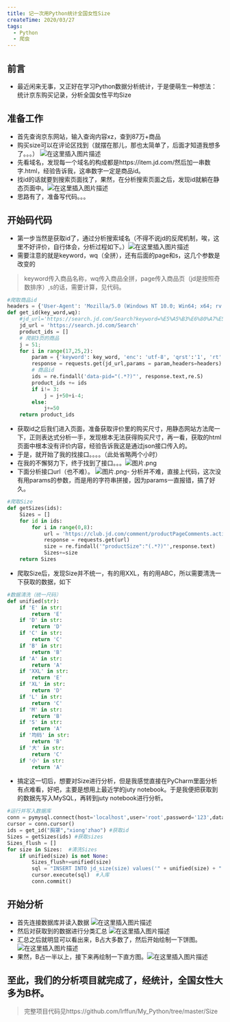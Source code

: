 ```yaml
---
title: 记一次用Python统计全国女性Size
createTime: 2020/03/27
tags:
  - Python
  - 爬虫
---
```

## 前言
 - 最近闲来无事，又正好在学习Python数据分析统计，于是便萌生一种想法：统计京东购买记录，分析全国女性平均Size

## 准备工作
- 首先查询京东网站，输入查询内容xz，查到87万+商品
- 购买size可以在评论区找到（就摆在那儿，那也太简单了，后面才知道我想多了。。。）
![在这里插入图片描述](https://img-blog.csdnimg.cn/20200327095835323.png)
- 先看域名，发现每一个域名的构成都是https://item.jd.com/然后加一串数字.html，经验告诉我，这串数字一定是商品id。
- 找id的话就要到搜索页面找了，果然，在分析搜索页面之后，发现id就躺在静态页面中。![在这里插入图片描述](https://img-blog.csdnimg.cn/20200327095929529.png?x-oss-process=image/watermark,type_ZmFuZ3poZW5naGVpdGk,shadow_10,text_aHR0cHM6Ly9ibG9nLmNzZG4ubmV0L3dlaXhpbl80NDM3MTg0Mg==,size_16,color_FFFFFF,t_70)
- 思路有了，准备写代码。。。

## 开始码代码
- 第一步当然是获取id了，通过分析搜索域名（不得不说jd的反爬机制，唉，这里不好评价，自行体会，分析过程如下。）![在这里插入图片描述](https://img-blog.csdnimg.cn/2020032709595885.png?x-oss-process=image/watermark,type_ZmFuZ3poZW5naGVpdGk,shadow_10,text_aHR0cHM6Ly9ibG9nLmNzZG4ubmV0L3dlaXhpbl80NDM3MTg0Mg==,size_16,color_FFFFFF,t_70)
- 需要注意的就是keyword，wq（全拼），还有后面的page和s，这几个参数是改变的
> keyword传入商品名称，wq传入商品全拼，page传入商品页（jd是按照奇数排序）,s的话，需要计算，见代码。
```python
#爬取商品id
headers = {'User-Agent': 'Mozilla/5.0 (Windows NT 10.0; Win64; x64; rv:75.0) Gecko/20100101 Firefox/75.0'}
def get_id(key_word,wq):
    #jd_url='https://search.jd.com/Search?keyword=%E5%A5%B3%E6%80%A7%E5%86%85%E8%A1%A3&enc=utf-8&wq=%E5%A5%B3%E6%80%A7nei%27yi&pvid=fafd7af082734ae1a4a6cb674f98b2e4'
    jd_url = 'https://search.jd.com/Search'
    product_ids = []
    # 爬前3页的商品
    j = 51;
    for i in range(17,25,2):
        param = {'keyword': key_word, 'enc': 'utf-8', 'qrst':'1', 'rt':1, 'stop':1, 'vt':2, 'wq':wq, 'page':i, 's':j, 'click':0}
        response = requests.get(jd_url,params = param,headers=headers)
        # 商品id
        ids = re.findall('data-pid="(.*?)"', response.text,re.S)
        product_ids += ids
        if i!= 3:
            j = j+50+i-4;
        else:
            j+=50
    return product_ids
```
- 获取id之后我们进入页面，准备获取评价里的购买尺寸，用静态网站方法爬一下，正则表达式分析一手，发现根本无法获得购买尺寸，再一看，获取的html页面中根本没有评价内容，经验告诉我这是通过json接口传入的。
- 于是，就开始了我的找接口。。。。（此处省略两个小时）
- 在我的不懈努力下，终于找到了接口。。。![图片.png](https://imgconvert.csdnimg.cn/aHR0cHM6Ly9pLmxvbGkubmV0LzIwMjAvMDMvMjcvbFZrUVNMZ2hLQ0dudHF2LnBuZw?x-oss-process=image/format,png)
- 下面分析接口url（也不难）。
![图片.png](https://imgconvert.csdnimg.cn/aHR0cHM6Ly9pLmxvbGkubmV0LzIwMjAvMDMvMjcvR0JPVjJiSHl0OEF4cDRuLnBuZw?x-oss-process=image/format,png)- 分析并不难，直接上代码，这次没有用params的参数，而是用的字符串拼接，因为params一直报错，搞了好久。

```python
#爬取Size
def getSizes(ids):
    Sizes = []
    for id in ids:
        for i in range(0,8):
            url = 'https://club.jd.com/comment/productPageComments.action?callback=fetchJSON_comment98&productId='+id+'&score=0&sortType=5&page='+str(i)+'&pageSize=10&isShadowSku=0&fold=1'
            response = requests.get(url)
            size = re.findall('"productSize":"(.*?)"',response.text)
            Sizes+=size
    return Sizes
```
- 爬取Size后，发现Size并不统一，有的用XXL，有的用ABC，所以需要清洗一下获取的数据，如下

```python
#数据清洗（统一尺码）
def unified(str):
    if 'E' in str:
        return 'E'
    if 'D' in str:
        return 'D'
    if 'C' in str:
        return 'C'
    if 'B' in str:
        return 'B'
    if 'A' in str:
        return 'A'
    if 'XXL' in str:
        return 'E'
    if 'XL' in str:
        return 'D'
    if 'L' in str:
        return 'C'
    if 'M' in str:
        return 'B'
    if 'S' in str:
        return 'A'
    if '均码' in str:
        return 'B'
    if '大' in str:
        return 'C'
    if '小' in str:
        return 'A'
```
- 搞定这一切后，想要对Size进行分析，但是我感觉直接在PyCharm里面分析有点难看，好吧，主要是想用上最近学的juty notebook。于是我便把获取到的数据先写入MySQL，再转到juty notebook进行分析。

```python
#运行并写入数据库
conn = pymysql.connect(host='localhost',user='root',password='123',database='size',port=3306) #连接数据库
cursor = conn.cursor()
ids = get_id("胸罩","xiong'zhao") #获取id
Sizes = getSizes(ids) #获取sizes
Sizes_flush = [] 
for size in Sizes:  #清洗Sizes
    if unified(size) is not None:
        Sizes_flush+=unified(size)
        sql = "INSERT INTO jd_size(size) values('" + unified(size) + "');"
        cursor.execute(sql)  #入库
        conn.commit()
```
## 开始分析
- 首先连接数据库并读入数据
![在这里插入图片描述](https://img-blog.csdnimg.cn/20200327093937468.png?x-oss-process=image/watermark,type_ZmFuZ3poZW5naGVpdGk,shadow_10,text_aHR0cHM6Ly9ibG9nLmNzZG4ubmV0L3dlaXhpbl80NDM3MTg0Mg==,size_16,color_FFFFFF,t_70)
- 然后对获取到的数据进行分类汇总
![在这里插入图片描述](https://img-blog.csdnimg.cn/20200327094126886.png?x-oss-process=image/watermark,type_ZmFuZ3poZW5naGVpdGk,shadow_10,text_aHR0cHM6Ly9ibG9nLmNzZG4ubmV0L3dlaXhpbl80NDM3MTg0Mg==,size_16,color_FFFFFF,t_70)
- 汇总之后就明显可以看出来，B占大多数了，然后开始绘制一下饼图。![在这里插入图片描述](https://img-blog.csdnimg.cn/20200327094236284.png?x-oss-process=image/watermark,type_ZmFuZ3poZW5naGVpdGk,shadow_10,text_aHR0cHM6Ly9ibG9nLmNzZG4ubmV0L3dlaXhpbl80NDM3MTg0Mg==,size_16,color_FFFFFF,t_70)
- 果然，B占一半以上，接下来再绘制一下直方图。![在这里插入图片描述](https://img-blog.csdnimg.cn/20200327094332838.png?x-oss-process=image/watermark,type_ZmFuZ3poZW5naGVpdGk,shadow_10,text_aHR0cHM6Ly9ibG9nLmNzZG4ubmV0L3dlaXhpbl80NDM3MTg0Mg==,size_16,color_FFFFFF,t_70)
## 至此，我们的分析项目就完成了，经统计，全国女性大多为B杯。
> 完整项目代码见https://github.com/lrffun/My_Python/tree/master/Size
